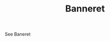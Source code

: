 ---
title: Banneret
letter: B
permalink: "/definitions/banneret-2.html"
body: See Baneret
published_at: '2018-07-07'
source: Black's Law Dictionary
layout: post
---